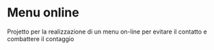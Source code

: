 # Menu online

Projetto per la realizzazione di un menu on-line per evitare il contatto e combattere il contaggio
